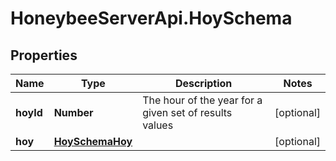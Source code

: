 # HoneybeeServerApi.HoySchema

## Properties
Name | Type | Description | Notes
------------ | ------------- | ------------- | -------------
**hoyId** | **Number** | The hour of the year for a given set of results values | [optional] 
**hoy** | [**HoySchemaHoy**](HoySchemaHoy.md) |  | [optional] 


